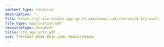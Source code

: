 ```yaml
---
content_type: resource
description: ''
file: https://ol-ocw-studio-app-qa.s3.amazonaws.com/courses/4-411-building-technology-laboratory-spring-2004/f7bf9447854b8b3e2a0c068a22189ebc_cfd_app_prt2.pdf
file_type: application/pdf
resourcetype: Document
title: cfd_app_prt2.pdf
uid: f7bf9447-854b-8b3e-2a0c-068a22189ebc
---
```

